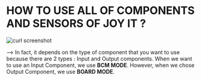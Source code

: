 # HOW TO USE ALL OF COMPONENTS AND SENSORS OF JOY IT ?

![curl screenshot](![image](https://github.com/user-attachments/assets/61fa3ee0-ec86-44a5-83b0-255c72bd1169))


--> In fact, it depends on the type of component that you want to use because there are 2 types : Input and Output components. When we want to use an Input Component, we use **BCM MODE**. However, when we chose Output Component, we use **BOARD MODE**. 
